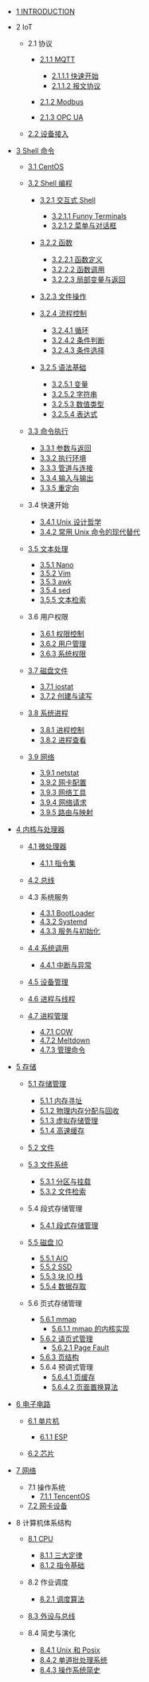  - [1 INTRODUCTION](/INTRODUCTION.md)
  - 2 IoT
    - 2.1 协议
      - [2.1.1 MQTT](/IoT/协议/MQTT/README.md)
        - [2.1.1.1 快速开始](/IoT/协议/MQTT/快速开始.md)
        - [2.1.1.2 报文协议](/IoT/协议/MQTT/报文协议.md)
      - [2.1.2 Modbus](/IoT/协议/Modbus/README.md)
        
      - [2.1.3 OPC UA](/IoT/协议/OPC-UA/README.md)
        
    - [2.2 设备接入](/IoT/设备接入/README.md)
      
  - [3 Shell 命令](/Shell%20命令/README.md)
    - [3.1 CentOS](/Shell%20命令/CentOS/README.md)
      
    - [3.2 Shell 编程](/Shell%20命令/Shell%20编程/README.md)
      - [3.2.1 交互式 Shell](/Shell%20命令/Shell%20编程/交互式%20Shell/README.md)
        - [3.2.1.1 Funny Terminals](/Shell%20命令/Shell%20编程/交互式%20Shell/Funny%20Terminals.md)
        - [3.2.1.2 菜单与对话框](/Shell%20命令/Shell%20编程/交互式%20Shell/菜单与对话框.md)
      - [3.2.2 函数](/Shell%20命令/Shell%20编程/函数/README.md)
        - [3.2.2.1 函数定义](/Shell%20命令/Shell%20编程/函数/函数定义.md)
        - [3.2.2.2 函数调用](/Shell%20命令/Shell%20编程/函数/函数调用.md)
        - [3.2.2.3 局部变量与返回](/Shell%20命令/Shell%20编程/函数/局部变量与返回.md)
      - [3.2.3 文件操作](/Shell%20命令/Shell%20编程/文件操作/README.md)
        
      - [3.2.4 流程控制](/Shell%20命令/Shell%20编程/流程控制/README.md)
        - [3.2.4.1 循环](/Shell%20命令/Shell%20编程/流程控制/循环.md)
        - [3.2.4.2 条件判断](/Shell%20命令/Shell%20编程/流程控制/条件判断.md)
        - [3.2.4.3 条件选择](/Shell%20命令/Shell%20编程/流程控制/条件选择.md)
      - [3.2.5 语法基础](/Shell%20命令/Shell%20编程/语法基础/README.md)
        - [3.2.5.1 变量](/Shell%20命令/Shell%20编程/语法基础/变量.md)
        - [3.2.5.2 字符串](/Shell%20命令/Shell%20编程/语法基础/字符串.md)
        - [3.2.5.3 数值类型](/Shell%20命令/Shell%20编程/语法基础/数值类型.md)
        - [3.2.5.4 表达式](/Shell%20命令/Shell%20编程/语法基础/表达式.md)
    - [3.3 命令执行](/Shell%20命令/命令执行/README.md)
      - [3.3.1 参数与返回](/Shell%20命令/命令执行/参数与返回.md)
      - [3.3.2 执行环境](/Shell%20命令/命令执行/执行环境.md)
      - [3.3.3 管道与连接](/Shell%20命令/命令执行/管道与连接.md)
      - [3.3.4 输入与输出](/Shell%20命令/命令执行/输入与输出.md)
      - [3.3.5 重定向](/Shell%20命令/命令执行/重定向.md)
    - 3.4 快速开始
      - [3.4.1 Unix 设计哲学](/Shell%20命令/快速开始/Unix%20设计哲学.md)
      - [3.4.2 常用 Unix 命令的现代替代](/Shell%20命令/快速开始/常用%20Unix%20命令的现代替代.md)
    - [3.5 文本处理](/Shell%20命令/文本处理/README.md)
      - [3.5.1 Nano](/Shell%20命令/文本处理/Nano.md)
      - [3.5.2 Vim](/Shell%20命令/文本处理/Vim.md)
      - [3.5.3 awk](/Shell%20命令/文本处理/awk.md)
      - [3.5.4 sed](/Shell%20命令/文本处理/sed.md)
      - [3.5.5 文本检索](/Shell%20命令/文本处理/文本检索.md)
    - 3.6 用户权限
      - [3.6.1 权限控制](/Shell%20命令/用户权限/权限控制.md)
      - [3.6.2 用户管理](/Shell%20命令/用户权限/用户管理.md)
      - [3.6.3 系统权限](/Shell%20命令/用户权限/系统权限.md)
    - [3.7 磁盘文件](/Shell%20命令/磁盘文件/README.md)
      - [3.7.1 iostat](/Shell%20命令/磁盘文件/iostat.md)
      - [3.7.2 创建与读写](/Shell%20命令/磁盘文件/创建与读写.md)
    - [3.8 系统进程](/Shell%20命令/系统进程/README.md)
      - [3.8.1 进程控制](/Shell%20命令/系统进程/进程控制.md)
      - [3.8.2 进程查看](/Shell%20命令/系统进程/进程查看.md)
    - [3.9 网络](/Shell%20命令/网络/README.md)
      - [3.9.1 netstat](/Shell%20命令/网络/netstat.md)
      - [3.9.2 网卡配置](/Shell%20命令/网络/网卡配置.md)
      - [3.9.3 网络工具](/Shell%20命令/网络/网络工具.md)
      - [3.9.4 网络请求](/Shell%20命令/网络/网络请求.md)
      - [3.9.5 路由与映射](/Shell%20命令/网络/路由与映射.md)
  - [4 内核与处理器](/内核与处理器/README.md)
    - [4.1 微处理器](/内核与处理器/微处理器/README.md)
      - [4.1.1 指令集](/内核与处理器/微处理器/指令集.md)
    - [4.2 总线](/内核与处理器/总线/README.md)
      
    - 4.3 系统服务
      - [4.3.1 BootLoader](/内核与处理器/系统服务/BootLoader.md)
      - [4.3.2 Systemd](/内核与处理器/系统服务/Systemd.md)
      - [4.3.3 服务与初始化](/内核与处理器/系统服务/服务与初始化.md)
    - [4.4 系统调用](/内核与处理器/系统调用/README.md)
      - [4.4.1 中断与异常](/内核与处理器/系统调用/中断与异常.md)
    - [4.5 设备管理](/内核与处理器/设备管理/README.md)
      
    - [4.6 进程与线程](/内核与处理器/进程与线程/README.md)
      
    - [4.7 进程管理](/内核与处理器/进程管理/README.md)
      - [4.7.1 COW](/内核与处理器/进程管理/COW.md)
      - [4.7.2 Meltdown](/内核与处理器/进程管理/Meltdown.md)
      - [4.7.3 管理命令](/内核与处理器/进程管理/管理命令.md)
  - [5 存储](/存储/README.md)
    - [5.1 存储管理](/存储/存储管理/README.md)
      - [5.1.1 内存寻址](/存储/存储管理/内存寻址.md)
      - [5.1.2 物理内存分配与回收](/存储/存储管理/物理内存分配与回收.md)
      - [5.1.3 虚拟存储管理](/存储/存储管理/虚拟存储管理.md)
      - [5.1.4 高速缓存](/存储/存储管理/高速缓存.md)
    - [5.2 文件](/存储/文件/README.md)
      
    - [5.3 文件系统](/存储/文件系统/README.md)
      - [5.3.1 分区与挂载](/存储/文件系统/分区与挂载.md)
      - [5.3.2 文件检索](/存储/文件系统/文件检索.md)
    - 5.4 段式存储管理
      - [5.4.1 段式存储管理](/存储/段式存储管理/段式存储管理.md)
    - [5.5 磁盘 IO](/存储/磁盘%20IO/README.md)
      - [5.5.1 AIO](/存储/磁盘%20IO/AIO.md)
      - [5.5.2 SSD](/存储/磁盘%20IO/SSD.md)
      - [5.5.3 块 IO 栈](/存储/磁盘%20IO/块%20IO%20栈.md)
      - [5.5.4 数据存取](/存储/磁盘%20IO/数据存取.md)
    - 5.6 页式存储管理
      - [5.6.1 mmap](/存储/页式存储管理/mmap/README.md)
        - [5.6.1.1 mmap 的内核实现](/存储/页式存储管理/mmap/mmap%20的内核实现.md)
      - [5.6.2 请页式管理](/存储/页式存储管理/请页式管理/README.md)
        - [5.6.2.1 Page Fault](/存储/页式存储管理/请页式管理/Page%20Fault.md)
      - [5.6.3 页结构](/存储/页式存储管理/页结构.md)
      - 5.6.4 预调式管理
        - [5.6.4.1 页缓存](/存储/页式存储管理/预调式管理/页缓存.md)
        - [5.6.4.2 页面置换算法](/存储/页式存储管理/预调式管理/页面置换算法.md)
  - [6 电子电路](/电子电路/README.md)
    - [6.1 单片机](/电子电路/单片机/README.md)
      - [6.1.1 ESP](/电子电路/单片机/ESP/README.md)
        
    - [6.2 芯片](/电子电路/芯片/README.md)
      
  - [7 网络](/网络/README.md)
    - 7.1 操作系统
      - [7.1.1 TencentOS](/网络/操作系统/TencentOS.md)
    - [7.2 网卡设备](/网络/网卡设备.md)
  - 8 计算机体系结构
    - [8.1 CPU](/计算机体系结构/CPU/README.md)
      - [8.1.1 三大定律](/计算机体系结构/CPU/三大定律.md)
      - [8.1.2 指令基础](/计算机体系结构/CPU/指令基础.md)
    - 8.2 作业调度
      - [8.2.1 调度算法](/计算机体系结构/作业调度/调度算法.md)
    - [8.3 外设与总线](/计算机体系结构/外设与总线/README.md)
      
    - 8.4 简史与演化
      - [8.4.1 Unix 和 Posix](/计算机体系结构/简史与演化/Unix%20和%20Posix.md)
      - [8.4.2 单道批处理系统](/计算机体系结构/简史与演化/单道批处理系统.md)
      - [8.4.3 操作系统简史](/计算机体系结构/简史与演化/操作系统简史.md)